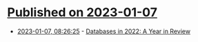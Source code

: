 # [Published on 2023-01-07](index.md)

* [2023-01-07, 08:26:25](https://lobste.rs/s/pl7kmc/databases_2022_year_review) - [Databases in 2022: A Year in Review](https://ottertune.com/blog/2022-databases-retrospective/)
